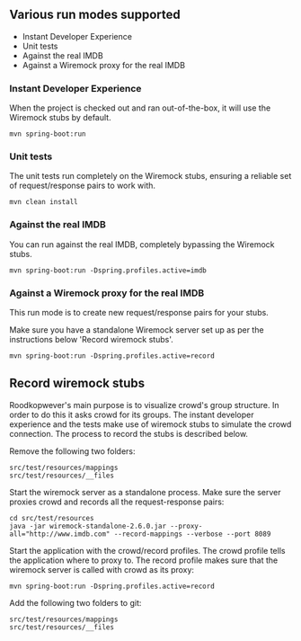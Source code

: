 

## Various run modes supported
* Instant Developer Experience
* Unit tests
* Against the real IMDB
* Against a Wiremock proxy for the real IMDB

### Instant Developer Experience
When the project is checked out and ran out-of-the-box, it will use the Wiremock stubs by default.

```
mvn spring-boot:run
```

### Unit tests
The unit tests run completely on the Wiremock stubs, ensuring a reliable set of request/response pairs to work with.

```
mvn clean install
```

### Against the real IMDB
You can run against the real IMDB, completely bypassing the Wiremock stubs.

```
mvn spring-boot:run -Dspring.profiles.active=imdb
```

### Against a Wiremock proxy for the real IMDB
This run mode is to create new request/response pairs for your stubs.

Make sure you have a standalone Wiremock server set up as per the instructions below 'Record wiremock stubs'.

```
mvn spring-boot:run -Dspring.profiles.active=record
```

## Record wiremock stubs
Roodkopwever's main purpose is to visualize crowd's group structure. In order to do this it asks
crowd for its groups. The instant developer experience and the tests make use of wiremock stubs
to simulate the crowd connection. The process to record the stubs is described below.

Remove the following two folders:
```
src/test/resources/mappings
src/test/resources/__files
```

Start the wiremock server as a standalone process. Make sure the server proxies crowd and 
records all the request-response pairs:
```
cd src/test/resources
java -jar wiremock-standalone-2.6.0.jar --proxy-all="http://www.imdb.com" --record-mappings --verbose --port 8089
```

Start the application with the crowd/record profiles. The crowd profile tells the application where to proxy to.
The record profile makes sure that the wiremock server is called with crowd as its proxy:
```
mvn spring-boot:run -Dspring.profiles.active=record
```

Add the following two folders to git:
```
src/test/resources/mappings
src/test/resources/__files
```
